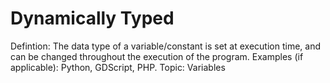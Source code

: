 # Dynamically Typed

Defintion: The data type of a variable/constant is set at execution time, and can be changed throughout the execution of the program.
Examples (if applicable): Python, GDScript, PHP.
Topic: Variables